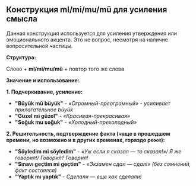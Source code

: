 ## Конструкция mI/mi/mu/mü для усиления смысла

Данная конструкция используется для усиления утверждения или эмоционального акцента. Это не вопрос, несмотря на наличие вопросительной частицы.

**Структура:**

Слово + **mI/mi/mu/mü** + повтор того же слова

**Значение и использование:**

**1. Подчеркивание, усиление:**

* **"Büyük mü büyük"** - *«Огромный-преогромный» - усиливает прилагательное büyük*
* **"Güzel mi güzel"** - *«Красивая-прекрасивая»*
* **"Soğuk mu soğuk"** - *«Холодный-прехолодный»*

**2. Решительность, подтверждение факта (чаще в прошедшем времени, но возможно и в других временах, гораздо реже):**

* **"Söyledim mi söyledim"** - *«Уж если я сказал — то сказал!»/ Я же говорил!/ Говорил? Говорил!*
* **"Sınavı geçtim mi geçtim"** - *«Экзамен сдал — сдал!» (без сомнений, факт состоялся)*
* **"Yaptık mı yaptık"** - *Сделали — еще как сделали!*